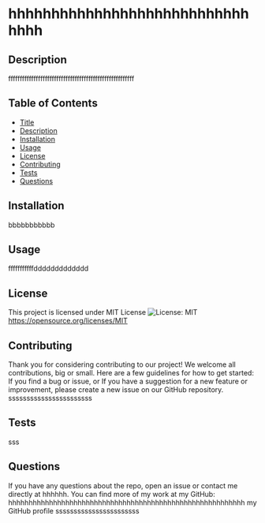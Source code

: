 # hhhhhhhhhhhhhhhhhhhhhhhhhhhhhhhh

## Description
fffffffffffffffffffffffffffffffffffffffffffffffffffffff

## Table of Contents
* [Title](#title)
* [Description](#description)
* [Installation](#installation)
* [Usage](#usage)
* [License](#license)
* [Contributing](#contributing)
* [Tests](#tests)
* [Questions](#questions)

## Installation
bbbbbbbbbbb

## Usage
fffffffffffddddddddddddd

## License
This project is licensed under MIT License ![License: MIT](https://img.shields.io/badge/License-MIT-yellow.svg) https://opensource.org/licenses/MIT

## Contributing
Thank you for considering contributing to our project! We welcome all contributions, big or small. Here are a few guidelines for how to get started:
If you find a bug or issue, or If you have a suggestion for a new feature or improvement, please create a new issue on our GitHub repository. sssssssssssssssssssssss

## Tests
sss

## Questions
If you have any questions about the repo, open an issue or contact me directly at hhhhhh. You can find more of my work at my GitHub: hhhhhhhhhhhhhhhhhhhhhhhhhhhhhhhhhhhhhhhhhhhhhhhhhhhhhhhhhh my GitHub profile sssssssssssssssssssssss
